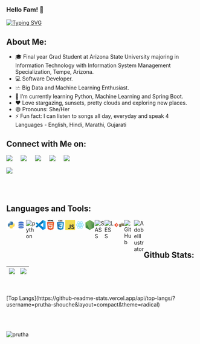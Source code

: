 ### Hello Fam! 👋
<!--[![Typing SVG](https://readme-typing-svg.herokuapp.com?size=25&color=8C8C8C&center=true&lines=Hi+there%2C+I+am+Prutha+Shouche;Software+Developer;Freelance+Illustrator)](https://git.io/typing-svg)-->
<!--[![Typing SVG](https://readme-typing-svg.herokuapp.com?size=25&color=50EAFF&center=true&lines=Hi+there%2C+I+am+Prutha+Shouche;Software+Developer;Freelance+Illustrator)](https://git.io/typing-svg)-->
[![Typing SVG](https://readme-typing-svg.herokuapp.com?size=25&color=57EAFF&center=true&lines=Hi+there%2C+I+am+Prutha+Shouche;Software+Developer;Big+Data+%26+ML+Enthusiast;Freelance+Illustrator)](https://git.io/typing-svg)

<!--<img align="right" alt="GIF" src="https://github.com/arsentieva/arsentieva/blob/main/code.gif?raw=true" width="500" height="320" />-->
<h2>About Me:</h2>


- 🎓 Final year Grad Student at Arizona State University majoring in Information Technology with Information System Management Specialization, Tempe, Arizona.
- 💻 Software Developer. 
- 🗠  Big Data and Machine Learning Enthusiast. 
- 🌱 I’m currently learning Python, Machine Learning and Spring Boot.
- ❤️ Love stargazing, sunsets, pretty clouds and exploring new places. 
- 😄 Pronouns: She/Her
- ⚡ Fun fact: I can listen to songs all day, everyday and speak 4 Languages - English, Hindi, Marathi, Gujarati


<p>
<h2>Connect with Me on: </h2>


<a target="_blank" href="https://www.linkedin.com/in/prutha-shouche/"><img src="https://img.shields.io/badge/-LinkedIn-0077B5?style=for-the-badge&logo=Linkedin&logoColor=white"></img></a>
&emsp;
<a target="_blank" href="mailto:pruthashouche@gmail.com"><img src="https://img.shields.io/badge/-Gmail-D14836?style=for-the-badge&logo=Gmail&logoColor=white"></img></a>
&emsp;
<a target="_blank" href="https://www.instagram.com/prutha_shouche/"><img src="https://img.shields.io/badge/-Instagram-E4405F?style=for-the-badge&logo=Instagram&logoColor=white"></img></a>
&emsp;
<a target="_blank" href="https://leetcode.com/pruthashouche/"><img src="https://img.shields.io/badge/-LeetCode-FFA116?style=for-the-badge&logo=LeetCode&logoColor=black"></img></a>
&emsp;
<a target="_blank" href="https://dribbble.com/Shouche"><img src="https://img.shields.io/badge/Dribbble-EA4C89?style=for-the-badge&logo=dribbble&logoColor=white"></img></a>
&emsp; 

<a target="_blank" href="https://public.tableau.com/app/profile/prutha.shouche"><img src="https://img.shields.io/badge/Tableau-E97627?style=for-the-badge&logo=Tableau&logoColor=white"></img></a>
&emsp; 
</p>


<br/>
<br/>

<h2>Languages and Tools:</h2>

<img align="left" alt="python" width="26px" src="https://raw.githubusercontent.com/github/explore/80688e429a7d4ef2fca1e82350fe8e3517d3494d/topics/python/python.png" />
<img align="left" alt="SQL" width="26px" src="https://raw.githubusercontent.com/github/explore/80688e429a7d4ef2fca1e82350fe8e3517d3494d/topics/sql/sql.png" />
<img align="left" alt="python" width="26px" src="https://www.vectorlogo.zone/logos/jupyter/jupyter-icon.svg" />
<img align="left" alt="Visual Studio Code" width="26px" src="https://raw.githubusercontent.com/github/explore/80688e429a7d4ef2fca1e82350fe8e3517d3494d/topics/visual-studio-code/visual-studio-code.png" />
<img align="left" alt="HTML5" width="26px" src="https://raw.githubusercontent.com/github/explore/80688e429a7d4ef2fca1e82350fe8e3517d3494d/topics/html/html.png" />
<img align="left" alt="CSS3" width="26px" src="https://raw.githubusercontent.com/github/explore/80688e429a7d4ef2fca1e82350fe8e3517d3494d/topics/css/css.png" />
<img align="left" alt="JavaScript" width="26px" src="https://raw.githubusercontent.com/github/explore/80688e429a7d4ef2fca1e82350fe8e3517d3494d/topics/javascript/javascript.png" />
<img align="left" alt="React" width="26px" src="https://raw.githubusercontent.com/github/explore/80688e429a7d4ef2fca1e82350fe8e3517d3494d/topics/react/react.png" />
<img align="left" alt="Node.js" width="26px" src="https://raw.githubusercontent.com/github/explore/80688e429a7d4ef2fca1e82350fe8e3517d3494d/topics/nodejs/nodejs.png" />
<img align="left" alt="SASS" width="26px" src="https://www.vectorlogo.zone/logos/sass-lang/sass-lang-icon.svg" />
<img align="left" alt="LESS" width="26px" src="https://www.vectorlogo.zone/logos/lesscss/lesscss-icon.svg" />
<img align="left" alt="Git" width="26px" src="https://raw.githubusercontent.com/github/explore/80688e429a7d4ef2fca1e82350fe8e3517d3494d/topics/git/git.png" />
<img align="left" alt="GitHub" width="26px" src="https://www.vectorlogo.zone/logos/github/github-tile.svg" />
<img align="left" alt="AdobeIllustrator" width="26px" src="https://www.vectorlogo.zone/logos/adobe_illustrator/adobe_illustrator-icon.svg" />
<br />

<br/>
<br/>

<h2>Github Stats:</h2>

<!--![Prutha's GitHub stats](https://github-readme-stats.vercel.app/api?username=prutha-shouche&show_icons=true&theme=radical)

<br/>
<br/>

![Top Langs](https://github-readme-stats.vercel.app/api/top-langs/?username=prutha-shouche&layout=compact&theme=radical)-->


<img src="https://github-readme-stats.vercel.app/api?username=prutha-shouche&&show_icons=true&count_private=true&theme=radical">|<img src="https://github-readme-streak-stats.herokuapp.com/?user=prutha-shouche&theme=radical"/>
|---|---|

<br/>
<br/>
[Top Langs](https://github-readme-stats.vercel.app/api/top-langs/?username=prutha-shouche&layout=compact&theme=radical)

<br/><br/>

<p align="left"> 
	<img src="https://komarev.com/ghpvc/?username=prutha-shouche&label=Profile%20views&color=0e75b6&style=plastic" alt="prutha" /> 
</p>
